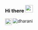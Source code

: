 ### Hi there <img src="https://media.giphy.com/media/hvRJCLFzcasrR4ia7z/giphy.gif" width="25px">

<a href="https://www.linkedin.com/in/dharanii/">
  <img align="left" alt="dharani's LinkedIN" width="22px" src="https://raw.githubusercontent.com/peterthehan/peterthehan/master/assets/linkedin.svg" />
</a>

<p align="left"><img align="left" src="https://github-readme-stats.vercel.app/api/top-langs?username=dharani1303&show_icons=true&locale=en&layout=compact&theme=radical" alt="dharani" /></p>





